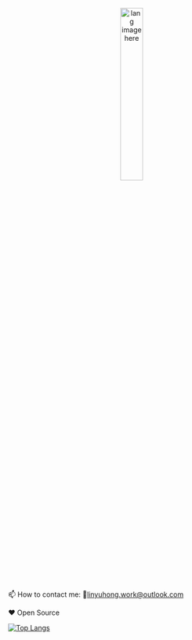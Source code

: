 <p align="center"><img width="30%" src="https://github.com/alansmathew/alansmathew/raw/master/lang.gif" alt="lang image here" /></p>

📫 How to contact me: 📮linyuhong.work@outlook.com

❤️ Open Source
<!--
**YfNightWind/YfNightWind** is a ✨ _special_ ✨ repository because its `README.md` (this file) appears on your GitHub profile.

Here are some ideas to get you started:

- 🔭 I’m currently working on ...
- 🌱 I’m currently learning ...
- 👯 I’m looking to collaborate on ...
- 🤔 I’m looking for help with ...
- 💬 Ask me about ...
- 📫 How to reach me: ...
- 😄 Pronouns: ...
- ⚡ Fun fact: ...
-->

[![Top Langs](https://github-readme-stats.vercel.app/api/top-langs/?username=yfnightwind&layout=compact&theme=react)](https://github.com/anuraghazra/github-readme-stats)
